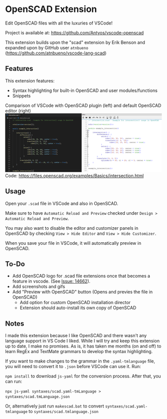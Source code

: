 # OpenSCAD Extension

Edit OpenSCAD files with all the luxuries of VSCode!

Project is available at: https://github.com/Antyos/vscode-openscad

This extension builds upon the "scad" extension by Erik Benson and expanded upon by GitHub user `atnbueno` (https://github.com/atnbueno/vscode-lang-scad)

## Features

This extension features:
- Syntax highlighting for built-in OpenSCAD and user modules/functions
- Snippets

Comparison of VSCode with OpenSCAD plugin (left) and default OpenSCAD editor (right)
![Comparison](https://github.com/Antyos/vscode-openscad/blob/master/images/comparison.png)
Code: https://files.openscad.org/examples/Basics/intersection.html

## Usage

Open your `.scad` file in VSCode and also in OpenSCAD.

Make sure to have `Automatic Reload and Preview` checked under `Design > Automatic Reload and Preview`.

You may also want to disable the editor and customizer panels in OpenSCAD by checking `View > Hide Editor` and `View > Hide Customizer`.

When you save your file in VSCode, it will automatically preview in OpenSCAD.

## To-Do
- Add OpenSCAD logo for .scad file extensions once that becomes a feature in vscode. 
(See [Issue: 14662](https://github.com/microsoft/vscode/issues/14662)).
- Add screenshots and gifs
- Add "Preview with OpenSCAD" button (Opens and previes the file in OpenSCAD)
   - Add option for custom OpenSCAD installation director
   - Extension should auto-install its own copy of OpenSCAD

## Notes
I made this extension because I like OpenSCAD and there wasn't any language support in VS Code I liked. While I will try and keep this extension up to date, I make no promises. As is, it has taken me months (on and off) to learn RegEx and TextMate grammars to develop the syntax highlighting.

If you want to make changes to the grammar in the `.yaml-tmlanguage` file, you will need to convert it to `.json` before VSCode can use it. Run:

`npm install` to download `js-yaml` for the conversion process. After that, you can run:

`npx js-yaml syntaxes/scad.yaml-tmLanguage > syntaxes/scad.tmLanguage.json`

Or, alternatively just run `makescad.bat` to convert `syntaxes/scad.yaml-tmlanguage` to `syntaxes/scad.tmlanguage.json`